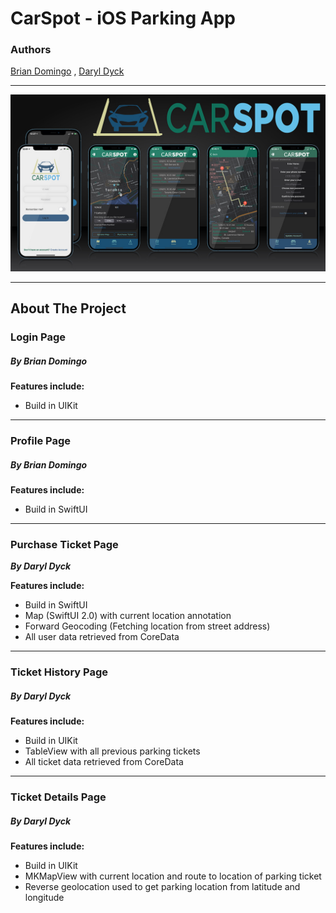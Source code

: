 # CarSpot - iOS Parking App

### Authors
[Brian Domingo](https://github.com/BrianJayD) ,  [Daryl Dyck](https://github.com/daryldyck/)
___
![Screenshots](images/Screenshots.jpg)
___
## About The Project
### Login Page
##### By Brian Domingo

**Features include:**
- Build in UIKit
___
### Profile Page
##### By Brian Domingo

**Features include:**
- Build in SwiftUI
___
### Purchase Ticket Page
**_By Daryl Dyck_**

**Features include:**
- Build in SwiftUI
- Map (SwiftUI 2.0) with current location annotation
- Forward Geocoding (Fetching location from street address)
- All user data retrieved from CoreData
___
### Ticket History Page
##### By Daryl Dyck

**Features include:**
- Build in UIKit
- TableView with all previous parking tickets
- All ticket data retrieved from CoreData
___
### Ticket Details Page
##### By Daryl Dyck

**Features include:**
- Build in UIKit
- MKMapView with current location and route to location of parking ticket
- Reverse geolocation used to get parking location from latitude and longitude
